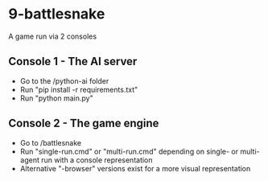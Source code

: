 # 9-battlesnake
A game run via 2 consoles
## Console 1 - The AI server
- Go to the /python-ai folder
- Run "pip install -r requirements.txt"
- Run "python main.py"
## Console 2 - The game engine
- Go to /battlesnake
- Run "single-run.cmd" or "multi-run.cmd" depending on single- or multi-agent run with a console representation
- Alternative "-browser" versions exist for a more visual representation